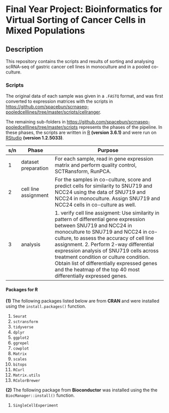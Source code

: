 # Final Year Project: Bioinformatics for Virtual Sorting of Cancer Cells in Mixed Populations

## Description
This repository contains the scripts and results of sorting and analysing scRNA-seq of gastric cancer cell lines in monoculture and in a pooled co-culture. 

### Scripts
The original data of each sample was given in a `.FASTQ` format, and was first converted to expression matrices with the scripts in https://github.com/spacebun/scrnaseq-pooledcelllines/tree/master/scripts/cellranger. 

The remaining sub-folders in https://github.com/spacebun/scrnaseq-pooledcelllines/tree/master/scripts represents the phases of the pipeline. In these phases, the scripts are written in [R](http://lib.stat.cmu.edu/R/CRAN/) **(version 3.6.1)** and were run on [RStudio](https://rstudio.com/products/rstudio/) **(version 1.2.5033)**.

| s/n | Phase | Purpose |
| -----| ----- | -------| 
| 1 | dataset preparation | For each sample, read in gene expression matrix and perform quality control, SCTRansform, RunPCA.|
| 2 | cell line assignment | For the samples in co-culture, score and predict cells for similarity to SNU719 and NCC24 using the data of SNU719 and NCC24 in monoculture. Assign SNU719 and NCC24 cells in co-culture as well. |
| 3 | analysis | 1. verify cell line assigment: Use similarity in pattern of differential gene expression between SNU719 and NCC24 in monoculture to SNU719 and NCC24 in co-culture, to assess the accuracy of cell line assignment.      2. Perform 2-way differential expression analysis of SNU719 cells across treatment condition or culture condition. Obtain list of differentially expressed genes and the heatmap of the top 40 most differentially expressed genes. |



#### Packages for R

**(1)** The following packages listed below are from **CRAN** and were installed using the `install.packages()` function. 

1. `Seurat`
1. `sctransform`
1. `tidyverse`
1. `dplyr`
1. `ggplot2`
1. `ggrepel`
1. `cowplot`
1. `Matrix`
1. `scales`
1. `bitops`
1. `RCurl`
1. `Matrix.utils`
1. `RColorBrewer`


**(2)** The following package from **Bioconductor** was installed using the the `BiocManager::install()` function.

1. `SingleCellExperiment`

